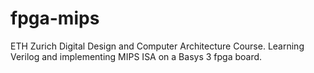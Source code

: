 # fpga-mips
ETH Zurich Digital Design and Computer Architecture Course. Learning Verilog and implementing MIPS ISA on a Basys 3 fpga board.
